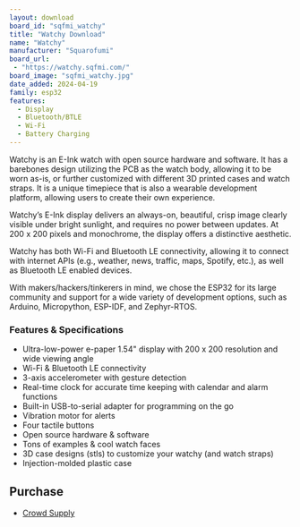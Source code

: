 ```yaml
---
layout: download
board_id: "sqfmi_watchy"
title: "Watchy Download"
name: "Watchy"
manufacturer: "Squarofumi"
board_url:
 - "https://watchy.sqfmi.com/"
board_image: "sqfmi_watchy.jpg"
date_added: 2024-04-19
family: esp32
features:
  - Display
  - Bluetooth/BTLE
  - Wi-Fi
  - Battery Charging
---
```


Watchy is an E-Ink watch with open source hardware and software. It has a barebones design utilizing the PCB as the watch body, allowing it to be worn as-is, or further customized with different 3D printed cases and watch straps. It is a unique timepiece that is also a wearable development platform, allowing users to create their own experience.

Watchy’s E-Ink display delivers an always-on, beautiful, crisp image clearly visible under bright sunlight, and requires no power between updates. At 200 x 200 pixels and monochrome, the display offers a distinctive aesthetic.

Watchy has both Wi-Fi and Bluetooth LE connectivity, allowing it to connect with internet APIs (e.g., weather, news, traffic, maps, Spotify, etc.), as well as Bluetooth LE enabled devices.

With makers/hackers/tinkerers in mind, we chose the ESP32 for its large community and support for a wide variety of development options, such as Arduino, Micropython, ESP-IDF, and Zephyr-RTOS.

### Features & Specifications

- Ultra-low-power e-paper 1.54" display with 200 x 200 resolution and wide viewing angle
- Wi-Fi & Bluetooth LE connectivity
- 3-axis accelerometer with gesture detection
- Real-time clock for accurate time keeping with calendar and alarm functions
- Built-in USB-to-serial adapter for programming on the go
- Vibration motor for alerts
- Four tactile buttons
- Open source hardware & software
- Tons of examples & cool watch faces
- 3D case designs (stls) to customize your watchy (and watch straps)
- Injection-molded plastic case

## Purchase

* [Crowd Supply](https://www.crowdsupply.com/sqfmi/watchy#products)
